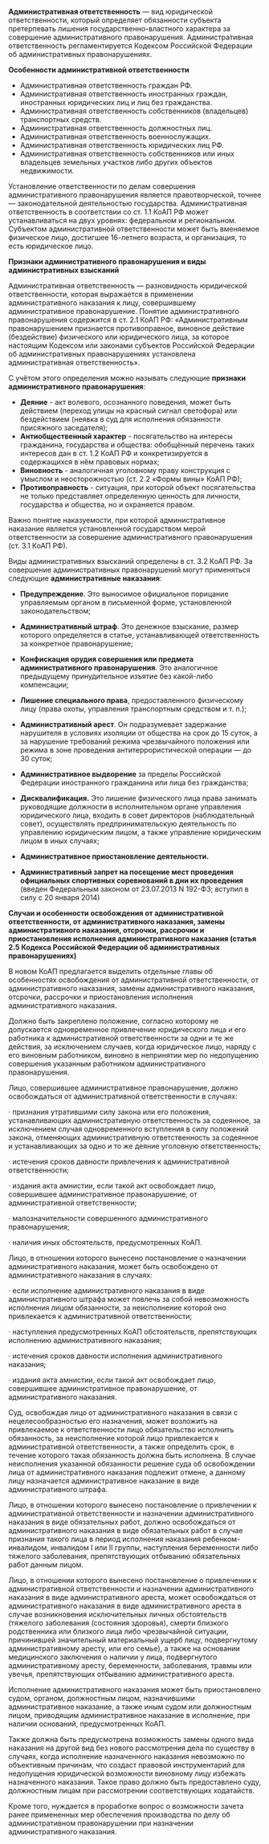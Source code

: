 **Административная ответственность** — вид юридической ответственности, который определяет обязанности субъекта претерпевать лишения государственно-властного характера за совершение административного правонарушения. Административная ответственность регламентируется Кодексом Российской Федерации об административных правонарушениях.

**Особенности административной ответственности**

- Административная     ответственность граждан РФ.
- Административная     ответственность иностранных граждан, иностранных юридических лиц и лиц без гражданства.
- Административная     ответственность собственников (владельцев) транспортных средств.
- Административная     ответственность должностных лиц.
- Административная     ответственность военнослужащих.
- Административная     ответственность юридических лиц РФ.
- Административная     ответственность собственников или иных владельцев земельных участков либо других объектов недвижимости.

Установление ответственности по делам совершения административного правонарушения является правотворческой, точнее — законодательной деятельностью государства. Административная ответственность в соответствии со ст. 1.1 КоАП РФ может устанавливаться на двух уровнях: федеральном и региональном. Субъектом административной ответственности может быть вменяемое физическое лицо, достигшее 16-летнего возраста, и организация, то есть юридическое лицо.

**Признаки административного правонарушения и виды административных взысканий**

Административная ответственность — разновидность юридической ответственности, которая выражается в применении административного наказания к лицу, совершившему административное правонарушение. Понятие административного правонарушения содержится в ст. 2.1 КоАП РФ: «Административным правонарушением признается противоправное, виновное действие (бездействие) физического или юридического лица, за которое настоящим Кодексом или законами субъектов Российской Федерации об административных правонарушениях установлена административная ответственность». 

С учётом этого определения можно называть следующие **признаки административного правонарушения**:

- **Деяние** -     акт волевого, осознанного поведения, может быть действием (переход улицы     на красный сигнал светофора) или бездействием (неявка в суд для исполнения     обязанности присяжного заседателя);
- **Антиобщественный характер** -     посягательство на интересы гражданина, государства и общества: обобщённый     перечень таких интересов дан в ст. 1.2 КоАП РФ и конкретизируется в     содержащихся в нём правовых нормах;
- **Виновность** -     аналогичная уголовному праву конструкция с умыслом и неосторожностью (ст.     2.2 «Формы вины» КоАП РФ);
- **Противоправность** -     ситуация, при которой объект посягательства не только представляет     определенную ценность для личности, государства и общества, но и     охраняется правом.

Важно понятие наказуемости, при которой административное наказание является установленной государством мерой ответственности за совершение административного правонарушения (ст. 3.1 КоАП РФ).

Виды административных взысканий определены в ст. 3.2 КоАП РФ. За совершение административных правонарушений могут применяться следующие **административные наказания**:

- **Предупреждение**.     Это выносимое официальное порицание управляемым органом в письменной     форме, установленной законодательством;

- **Административный штраф**.     Это денежное взыскание, размер которого определяется в статье,     устанавливающей ответственность за конкретное правонарушение;
- **Конфискация орудия совершения или     предмета административного правонарушения**.     Это аналогичное предыдущему принудительное изъятие без какой-либо     компенсации;
- **Лишение специального права**,     предоставленного физическому лицу (права охоты, управления транспортным     средством и т. п.);
- **Административный арест**.     Он подразумевает задержание нарушителя в условиях изоляции от общества на     срок до 15 суток, а за нарушение требований режима чрезвычайного положения     или режима в зоне проведения антитеррористической операции — до 30 суток;
- **Административное выдворение** за     пределы Российской Федерации иностранного гражданина или лица без     гражданства;
- **Дисквалификация.** Это     лишение физического лица права занимать руководящие должности в     исполнительном органе управления юридического лица, входить в совет     директоров (наблюдательный совет), осуществлять предпринимательскую     деятельность по управлению юридическим лицом, а также управление     юридическим лицом в иных случаях;
- **Административное приостановление     деятельности.**
- **Административный запрет на посещение     мест проведения официальных спортивных соревнований в дни их     проведения** (введен Федеральным законом от     23.07.2013 N 192-ФЗ; вступил в силу с 20 января 2014)

**Случаи и особенности освобождения от административной ответственности, от административного наказания, замены административного наказания, отсрочки, рассрочки и приостановления исполнения административного наказания (статья 2.5 Кодекса Российской Федерации об административных правонарушениях)**

В новом КоАП предлагается выделить отдельные главы об особенностях освобождения от административной ответственности, от административного наказания, замены административного наказания, отсрочки, рассрочки и приостановления исполнения административного наказания.

 Должно быть закреплено положение, согласно которому не допускается одновременное привлечение юридического лица и его работника к административной ответственности за одни и те же действия, за исключением случаев, когда юридическое лицо, наряду с его виновным работником, виновно в непринятии мер по недопущению совершения указанным работником административного правонарушения.

Лицо, совершившее административное правонарушение, должно освобождаться от административной ответственности в случаях:

·     признания утратившими силу закона или его положения, устанавливающих административную ответственность за содеянное, за исключением случая одновременного вступления в силу положений закона, отменяющих административную ответственность за содеянное и устанавливающих за одно и то же деяние уголовную ответственность;

·     истечения сроков давности привлечения к административной ответственности;

·     издания акта амнистии, если такой акт освобождает лицо, совершившее административное правонарушение, от административной ответственности;

·     малозначительности совершенного административного правонарушения;

·     наличия иных обстоятельств, предусмотренных КоАП.

Лицо, в отношении которого вынесено постановление о назначении административного наказания, может быть освобождено от административного наказания в случаях:

·     если исполнение административного наказания в виде административного штрафа может повлечь за собой невозможность исполнения лицом обязанности, за неисполнение которой оно привлекается к административной ответственности;

·     наступления предусмотренных КоАП обстоятельств, препятствующих исполнению административного наказания;

·     истечения сроков давности исполнения административного наказания;

·     издания акта амнистии, если такой акт освобождает лицо, совершившее административное правонарушение, от административного наказания.

Суд, освобождая лицо от административного наказания в связи с нецелесообразностью его назначения, может возложить на привлекаемое к ответственности лицо обязательство исполнить обязанность, за неисполнение которой лицо привлекается к административной ответственности, а также определить срок, в течение которого такая обязанность должна быть исполнена. В случае неисполнения указанной обязанности решение суда об освобождении лица от административного наказания подлежит отмене, а данному лицу назначается административное наказание в виде административного штрафа.

Лицо, в отношении которого вынесено постановление о привлечении к административной ответственности и назначении административного наказания в виде обязательных работ, должно освобождаться от административного наказания в виде обязательных работ в случае признания такого лица в период исполнения наказания ребенком-инвалидом, инвалидом I или II группы, наступления беременности либо тяжелого заболевания, препятствующих отбыванию обязательных работ данным лицом.

Лицо, в отношении которого вынесено постановление о привлечении к административной ответственности и назначении административного наказания в виде административного ареста, может освобождаться от административного наказания в виде административного ареста в случае возникновения исключительных личных обстоятельств (тяжелого заболевания (состояния здоровья), смерти близкого родственника или близкого лица либо чрезвычайной ситуации, причинившей значительный материальный ущерб лицу, подвергнутому административному аресту, или его семье), а также на основании медицинского заключения о наличии у лица, подвергнутого административному аресту, беременности, заболевания, травмы или увечья, препятствующих отбыванию административного ареста.

Исполнение административного наказания может быть приостановлено судом, органом, должностным лицом, назначившими административное наказание, а также иным судом или должностным лицом, приводящим административное наказание в исполнение, при наличии оснований, предусмотренных КоАП.

Также должна быть предусмотрена возможность замены одного вида наказания на другой вид без нового рассмотрения дела по существу в случаях, когда исполнение назначенного наказания невозможно по объективным причинам, что создаст правовой инструментарий для недопущения юридической возможности виновному лицу избежать назначенного наказания. Такое право должно быть предоставлено суду, должностным лицам при рассмотрении соответствующих ходатайств.

Кроме того, нуждается в проработке вопрос о возможности зачета ранее примененных мер обеспечения производства по делу об административном правонарушении при назначении административного наказания.

